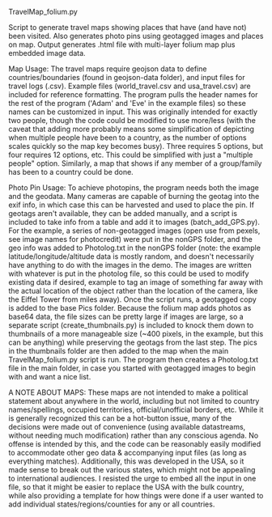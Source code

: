 TravelMap_folium.py

Script to generate travel maps showing places that have (and have not) been visited. Also generates photo pins using geotagged images and places on map. Output generates .html file with multi-layer folium map plus embedded image data.

Map Usage:
The travel maps require geojson data to define countries/boundaries (found in geojson-data folder), and input files for travel logs (.csv). Example files (world_travel.csv and usa_travel.csv) are included for reference formatting. The program pulls the header names for the rest of the program ('Adam' and 'Eve' in the example files) so these names can be customized in input. This was originally intended for exactly two people, though the code could be modified to use more/less (with the caveat that adding more probably means some simplification of depicting when multiple people have been to a country, as the number of options scales quickly so the map key becomes busy). Three requires 5 options, but four requires 12 options, etc. This could be simplified with just a "multiple people" option. Similarly, a map that shows if any member of a group/family has been to a country could be done.

Photo Pin Usage:
To achieve photopins, the program needs both the image and the geodata. Many cameras are capable of burning the geotag into the exif info, in which case this can be harvested and used to place the pin. If geotags aren't available, they can be added manually, and a script is included to take info from a table and add it to images (batch_add_GPS.py). For the example, a series of non-geotagged images (open use from pexels, see image names for photocredit) were put in the nonGPS folder, and the geo info was added to Photolog.txt in the nonGPS folder (note: the example latitude/longitude/altitude data is mostly random, and doesn't necessarily have anything to do with the images in the demo. The images are written with whatever is put in the photolog file, so this could be used to modify existing data if desired, example to tag an image of something far away with the actual location of the object rather than the location of the camera, like the Eiffel Tower from miles away). Once the script runs, a geotagged copy is added to the base Pics folder. Because the folium map adds photos as base64 data, the file sizes can be pretty large if images are large, so a separate script (create_thumbnails.py) is included to knock them down to thumbnails of a more manageable size (~400 pixels, in the example, but this can be anything) while preserving the geotags from the last step. The pics in the thumbnails folder are then added to the map when the main TravelMap_folium.py script is run. The program then creates a Photolog.txt file in the main folder, in case you started with geotagged images to begin with and want a nice list.

A NOTE ABOUT MAPS:
These maps are not intended to make a political statement about anywhere in the world, including but not limited to country names/spellings, occupied territories, official/unofficial borders, etc. While it is generally recognized this can be a hot-button issue, many of the decisions were made out of convenience (using available datastreams, without needing much modification) rather than any conscious agenda. No offense is intended by this, and the code can be reasonably easily modified to accommodate other geo data & accompanying input files (as long as everything matches). Additionally, this was developed in the USA, so it made sense to break out the various states, which might not be appealing to international audiences. I resisted the urge to embed all the input in one file, so that it might be easier to replace the USA with the bulk country, while also providing a template for how things were done if a user wanted to add individual states/regions/counties for any or all countries.  
